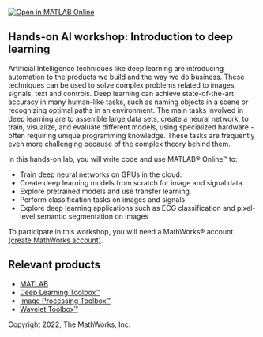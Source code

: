[![Open in MATLAB Online](https://www.mathworks.com/images/responsive/global/open-in-matlab-online.svg)](https://matlab.mathworks.com/open/github/v1?repo=jloftin/deep-learning-workshop_new)


## Hands-on AI workshop: Introduction to deep learning
Artificial Intelligence techniques like deep learning are introducing automation to the products we build and the way we do business. These techniques can be used to solve complex problems related to images, signals, text and controls. Deep learning can achieve state-of-the-art accuracy in many human-like tasks, such as naming objects in a scene or recognizing optimal paths in an environment. The main tasks involved in deep learning are to assemble large data sets, create a neural network, to train, visualize, and evaluate different models, using specialized hardware - often requiring unique programming knowledge. These tasks are frequently even more challenging because of the complex theory behind them.

In this hands-on lab, you will write code and use MATLAB&reg; Online&trade; to: 
- Train deep neural networks on GPUs in the cloud. 
- Create deep learning models from scratch for image and signal data. 
- Explore pretrained models and use transfer learning. 
- Perform classification tasks on images and signals
- Explore deep learning applications such as ECG classification and pixel-level semantic segmentation on images

To participate in this workshop, you will need a MathWorks® account [(create MathWorks account)](https://www.mathworks.com/mwaccount/register).

## Relevant products
- [MATLAB](https://www.mathworks.com/products/matlab.html)
- [Deep Learning Toolbox™](https://www.mathworks.com/products/deep-learning.html)
- [Image Processing Toolbox™](https://www.mathworks.com/products/signal.html)
- [Wavelet Toolbox™](https://www.mathworks.com/products/wavelet.html)

Copyright 2022, The MathWorks, Inc.
